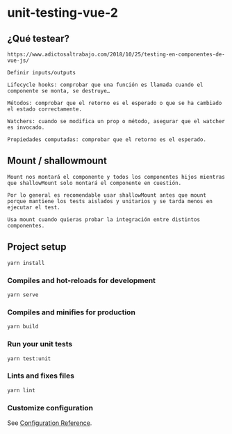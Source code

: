 # unit-testing-vue-2

## ¿Qué testear?
```
https://www.adictosaltrabajo.com/2018/10/25/testing-en-componentes-de-vue-js/

Definir inputs/outputs

Lifecycle hooks: comprobar que una función es llamada cuando el componente se monta, se destruye…

Métodos: comprobar que el retorno es el esperado o que se ha cambiado el estado correctamente.

Watchers: cuando se modifica un prop o método, asegurar que el watcher es invocado.

Propiedades computadas: comprobar que el retorno es el esperado.
```

## Mount / shallowmount
```
Mount nos montará el componente y todos los componentes hijos mientras que shallowMount solo montará el componente en cuestión.

Por lo general es recomendable usar shallowMount antes que mount porque mantiene los tests aislados y unitarios y se tarda menos en ejecutar el test.

Usa mount cuando quieras probar la integración entre distintos componentes.
```


## Project setup
```
yarn install
```

### Compiles and hot-reloads for development
```
yarn serve
```

### Compiles and minifies for production
```
yarn build
```

### Run your unit tests
```
yarn test:unit
```

### Lints and fixes files
```
yarn lint
```

### Customize configuration
See [Configuration Reference](https://cli.vuejs.org/config/).
